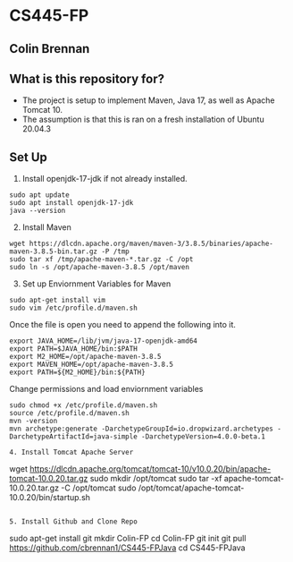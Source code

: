 # CS445-FP
## Colin Brennan

## What is this repository for?
  - The project is setup to implement Maven, Java 17, as well as Apache Tomcat 10.
  - The assumption is that this is ran on a fresh installation of Ubuntu 20.04.3

## Set Up
1. Install openjdk-17-jdk if not already installed.
```
sudo apt update
sudo apt install openjdk-17-jdk
java --version
```

2. Install Maven
```
wget https://dlcdn.apache.org/maven/maven-3/3.8.5/binaries/apache-maven-3.8.5-bin.tar.gz -P /tmp
sudo tar xf /tmp/apache-maven-*.tar.gz -C /opt
sudo ln -s /opt/apache-maven-3.8.5 /opt/maven
```

3. Set up Enviornment Variables for Maven
```
sudo apt-get install vim
sudo vim /etc/profile.d/maven.sh
```

Once the file is open you need to append the following into it.
```
export JAVA_HOME=/lib/jvm/java-17-openjdk-amd64
export PATH=$JAVA_HOME/bin:$PATH
export M2_HOME=/opt/apache-maven-3.8.5
export MAVEN_HOME=/opt/apache-maven-3.8.5
export PATH=${M2_HOME}/bin:${PATH}
```

Change permissions and load enviornment variables
```
sudo chmod +x /etc/profile.d/maven.sh
source /etc/profile.d/maven.sh
mvn -version
mvn archetype:generate -DarchetypeGroupId=io.dropwizard.archetypes -DarchetypeArtifactId=java-simple -DarchetypeVersion=4.0.0-beta.1 

4. Install Tomcat Apache Server
```
wget https://dlcdn.apache.org/tomcat/tomcat-10/v10.0.20/bin/apache-tomcat-10.0.20.tar.gz
sudo mkdir /opt/tomcat
sudo tar -xf apache-tomcat-10.0.20.tar.gz -C /opt/tomcat
sudo /opt/tomcat/apache-tomcat-10.0.20/bin/startup.sh
```

5. Install Github and Clone Repo
```
sudo apt-get install git
mkdir Colin-FP
cd Colin-FP
git init
git pull https://github.com/cbrennan1/CS445-FPJava
cd CS445-FPJava
```


